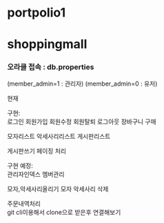 # portpolio1
<h1>shoppingmall</h1>

<h3>
오라클 접속 : db.properties
</h3>
(member_admin=1 : 관리자)
(member_admin=0 : 유저)

현재

구현:
<br/>
로그인
회원가입
회원수정
회원탈퇴
로그아웃
장바구니
구매

모자리스트 
악세사리리스트
게시판리스트

게시판쓰기 
페이징 처리

구현 예정:
<br/>
관리자인덱스
멤버관리

모자,악세사리올리기
모자 악세사리 삭제

주문내역처리
<br/>
git cli이용해서 clone으로 받은후 연결해보기

